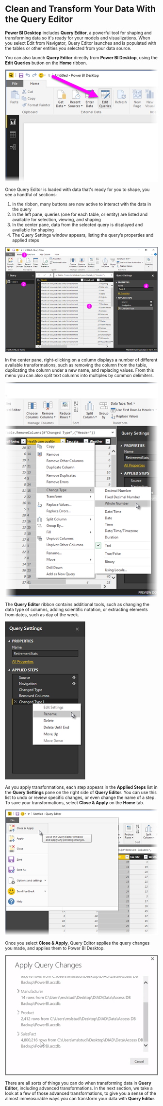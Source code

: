 <properties
   pageTitle="Clean and Transform Your Data With the Query Editor"
   description="Get data in shape for use with Power BI"
   services="powerbi"
   documentationCenter=""
   authors="davidiseminger"
   manager="erikre"
   backup=""
   editor=""
   tags=""
   qualityFocus="no"
   qualityDate=""
   featuredVideoId="o-sinon5JYY"
   courseDuration="8m"/>

<tags
   ms.service="powerbi"
   ms.devlang="NA"
   ms.topic="get-started-article"
   ms.tgt_pltfrm="NA"
   ms.workload="powerbi"
   ms.date="06/06/2017"
   ms.author="davidi"/>

# Clean and Transform Your Data With the Query Editor

**Power BI Desktop** includes **Query Editor**, a powerful tool for shaping and transforming data so it's ready for your models and visualizations. When you select Edit from Navigator, Query Editor launches and is populated with the tables or other entities you selected from your data source.

You can also launch **Query Editor** directly from **Power BI Desktop**, using the **Edit Queries** button on the **Home** ribbon.

![](media/powerbi-learning-1-3-clean-and-transform-data-with-query-editor/1-3_1.png)

Once Query Editor is loaded with data that's ready for you to shape, you see a handful of sections:

1.  In the ribbon, many buttons are now active to interact with the data in the query
2.  In the left pane, queries (one for each table, or entity) are listed and available for selection, viewing, and shaping
3.  In the center pane, data from the selected query is displayed and available for shaping
4.  The Query Settings window appears, listing the query’s properties and applied steps

![](media/powerbi-learning-1-3-clean-and-transform-data-with-query-editor/1-3_2.png)

In the center pane, right-clicking on a column displays a number of different available transformations, such as removing the column from the table, duplicating the column under a new name, and replacing values. From this menu you can also split text columns into multiples by common delimiters.

![](media/powerbi-learning-1-3-clean-and-transform-data-with-query-editor/1-3_3.png)

The **Query Editor** ribbon contains additional tools, such as changing the data type of columns, adding scientific notation, or extracting elements from dates, such as day of the week.

![](media/powerbi-learning-1-3-clean-and-transform-data-with-query-editor/1-3_4.png)

As you apply transformations, each step appears in the **Applied Steps** list in the **Query Settings** pane on the right side of **Query Editor**. You can use this list to undo or review specific changes, or even change the name of a step. To save your transformations, select **Close & Apply** on the **Home** tab.

![](media/powerbi-learning-1-3-clean-and-transform-data-with-query-editor/1-3_5.png)

Once you select **Close & Apply**, Query Editor applies the query changes you made, and applies them to Power BI Desktop.

![](media/powerbi-learning-1-3-clean-and-transform-data-with-query-editor/1-3_6.png)

There are all sorts of things you can do when transforming data in **Query Editor**, including advanced transformations. In the next section, we take a look at a few of those advanced transformations, to give you a sense of the almost immeasurable ways you can transform your data with **Query Editor**.

